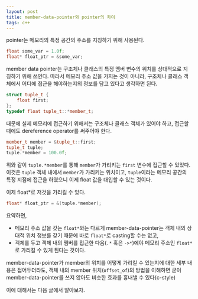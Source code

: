 ```yaml
---
layout: post
title: member-data-pointer와 pointer의 차이
tags: c++
---
```


pointer는 메모리의 특정 공간의 주소를 지칭하기 위해 사용된다.

```cpp
float some_var = 1.0f;
float* float_ptr = &some_var;
```

member data pointer는 구조체나 클래스의 특정 멤버 변수의 위치를 상대적으로 지칭하기 위해 쓰인다. 따라서 메모리 주소 값을 가지는 것이 아니라, 구조체나 클래스 객체에서 어디에 접근을 해야하는지의 정보를 담고 있다고 생각하면 된다.

```cpp
struct tuple_t {
    float first;
};
typedef float tuple_t::*member_t;
```

때문에 실제 메모리에 접근하기 위해서는 구조체나 클래스 객체가 있어야 하고, 접근할 때에도 dereference operator를 써주어야 한다.

```cpp
member_t member = &tuple_t::first;
tuple_t tuple;
tuple.*member = 100.0f;
```

위와 같이 `tuple.*member`를 통해 `member`가 가리키는 `first` 변수에 접근할 수 있었다. 이것은 `tuple` 객체 내에서 `member`가 가리키는 위치이고, `tuple`이라는 메모리 공간의 특정 지점에 접근을 하였으니 이제 float 값을 대입할 수 있는 것이다.

이제 float*로 저것을 가리킬 수 있다.

```cpp
float* float_ptr = &(tuple.*member);
```

요약하면,

* 메모리 주소 값을 갖는 `float*`와는 다르게 member-data-pointer는 객체 내의 상대적 위치 정보를 갖기 때문에 바로 `float*`로 casting할 수는 없고,
* 객체를 두고 객체 내의 멤버를 접근한 다음(`.*` 혹은 `->*`)에야 메모리 주소인 `float*`로 가리킬 수 있게 된다는 것이다.

member-data-pointer가 member의 위치를 어떻게 가리킬 수 있는지에 대한 세부 내용은 접어두더라도, 객체 내의 member 위치(`offset_of`)의 방법을 이해하면 굳이 member-data-pointer를 쓰지 않아도 비슷한 효과를 흉내낼 수 있다(c-style)

이에 대해서는 다음 글에서 알아보자.